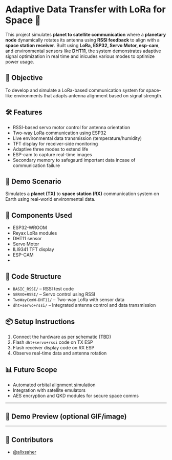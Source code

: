 # Adaptive Data Transfer with LoRa for Space 🚀

This project simulates **planet to satellite communication** where a **planetary node** dynamically rotates its antenna using **RSSI feedback** to align with a **space station receiver**. Built using **LoRa, ESP32, Servo Motor, esp-cam**, and environmental sensors like **DHT11**, the system demonstrates adaptive signal optimization in real time and inlcudes various modes to optimize power usage.

## 🌌 Objective
To develop and simulate a LoRa-based communication system for space-like environments that adapts antenna alignment based on signal strength.

## 🛠️ Features
- RSSI-based servo motor control for antenna orientation
- Two-way LoRa communication using ESP32
- Live environmental data transmission (temperature/humidity)
- TFT display for receiver-side monitoring
- Adaptive three modes to extend life
- ESP-cam to capture real-time images
- Secondary memory to safegaurd important data incase of communication failure

## 🧪 Demo Scenario
Simulates a **planet (TX)** to **space station (RX)** communication system on Earth using real-world environmental data.

## 🔧 Components Used
- ESP32-WROOM
- Reyax LoRa modules
- DHT11 sensor
- Servo Motor
- ILI9341 TFT display
- ESP-CAM
- 

## 📁 Code Structure
- `BASIC_RSSI/` – RSSI test code  
- `SERVO+RSSI/` – Servo control using RSSI  
- `TwoWayComW-DHT11/` – Two-way LoRa with sensor data  
- `dht+servo+rssi/` – Integrated antenna control and data transmission

## 📦 Setup Instructions
1. Connect the hardware as per schematic (TBD)
2. Flash `dht+servo+rssi` code on TX ESP
3. Flash receiver display code on RX ESP
4. Observe real-time data and antenna rotation

## 📊 Future Scope
- Automated orbital alignment simulation  
- Integration with satellite emulators  
- AES encryption and QKD modules for secure space comms

---

## 📸 Demo Preview (optional GIF/image)

---

## 🤝 Contributors
- [@alixsaher](https://github.com/alixsaher)

